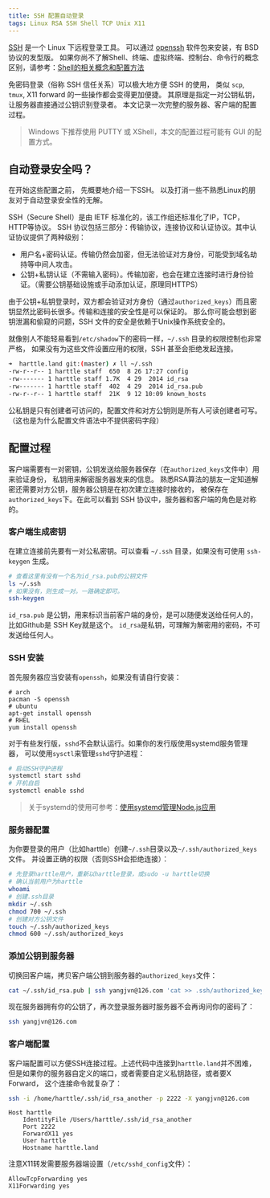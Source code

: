 ```yaml
---
title: SSH 配置自动登录
tags: Linux RSA SSH Shell TCP Unix X11
---
```


[SSH](https://zh.wikipedia.org/wiki/Secure_Shell) 是一个 Linux 下远程登录工具。
可以通过 [openssh](https://www.openssh.com/) 软件包来安装，有 BSD 协议的发型版。
如果你尚不了解Shell、终端、虚拟终端、控制台、命令行的概念区别，请参考：[Shell的相关概念和配置方法][shell]

免密码登录（俗称 SSH 信任关系）可以极大地方便 SSH 的使用，
类似 `scp`, `tmux`, X11 forward 的一些操作都会变得更加便捷。
其原理是指定一对公钥私钥，让服务器直接通过公钥识别登录者。
本文记录一次完整的服务器、客户端的配置过程。

> Windows 下推荐使用 PUTTY 或 XShell，本文的配置过程可能有 GUI 的配置方式。

<!--more-->

## 自动登录安全吗？

在开始这些配置之前， 先概要地介绍一下SSH。
以及打消一些不熟悉Linux的朋友对于自动登录安全性的无解。

SSH（Secure Shell）是由 IETF 标准化的，该工作组还标准化了IP，TCP，HTTP等协议。
SSH 协议包括三部分：传输协议，连接协议和认证协议。其中认证协议提供了两种级别：

* 用户名+密码认证。传输仍然会加密，但无法验证对方身份，可能受到域名劫持等中间人攻击。
* 公钥+私钥认证（不需输入密码）。传输加密，也会在建立连接时进行身份验证。（需要公钥基础设施或手动添加认证，原理同HTTPS）

由于公钥+私钥登录时，双方都会验证对方身份（通过`authorized_keys`）而且密钥显然比密码长很多。传输和连接的安全性是可以保证的。
那么你可能会想到密钥泄漏和偷窥的问题，SSH 文件的安全是依赖于Unix操作系统安全的。

就像别人不能轻易看到`/etc/shadow`下的密码一样，`~/.ssh` 目录的权限控制也非常严格，
如果没有为这些文件设置应用的权限，SSH 甚至会拒绝发起连接。

```bash
➜  harttle.land git:(master) ✗ ll ~/.ssh
-rw-r--r-- 1 harttle staff  650  8 26 17:27 config
-rw------- 1 harttle staff 1.7K  4 29  2014 id_rsa
-rw------- 1 harttle staff  402  4 29  2014 id_rsa.pub
-rw-r--r-- 1 harttle staff  21K  9 12 10:09 known_hosts
```

公私钥是只有创建者可访问的，配置文件和对方公钥则是所有人可读创建者可写。
（这也是为什么配置文件语法中不提供密码字段）

## 配置过程

客户端需要有一对密钥，公钥发送给服务器保存（在`authorized_keys`文件中）用来验证身份，
私钥用来解密服务器发来的信息。
熟悉RSA算法的朋友一定知道解密还需要对方公钥，服务器公钥是在初次建立连接时接收的，
被保存在`authorized_keys`下。在此可以看到 SSH 协议中，服务器和客户端的角色是对称的。

### 客户端生成密钥

在建立连接前先要有一对公私密钥。可以查看 `~/.ssh` 目录，如果没有可使用 `ssh-keygen` 生成。

```bash
# 查看这里有没有一个名为id_rsa.pub的公钥文件
ls ~/.ssh
# 如果没有，则生成一对。一路确定即可。
ssh-keygen
```

`id_rsa.pub` 是公钥，用来标识当前客户端的身份，是可以随便发送给任何人的，
比如Github是 SSH Key就是这个。
`id_rsa`是私钥，可理解为解密用的密码，不可发送给任何人。

### SSH 安装

首先服务器应当安装有`openssh`，如果没有请自行安装：

```
# arch
pacman -S openssh
# ubuntu
apt-get install openssh
# RHEL
yum install openssh
```

对于有些发行版，`sshd`不会默认运行。如果你的发行版使用systemd服务管理器，
可以使用`sysctl`来管理`sshd`守护进程：

```bash
# 启动SSH守护进程
systemctl start sshd
# 开机自启
systemctl enable sshd
```

> 关于systemd的使用可参考：[使用systemd管理Node.js应用][systemd-node]

### 服务器配置

为你要登录的用户（比如harttle）创建`~/.ssh`目录以及`~/.ssh/authorized_keys`文件。
并设置正确的权限（否则SSH会拒绝连接）：

```bash
# 先登录harttle用户，重新以harttle登录，或sudo -u harttle切换
# 确认当前用户为harttle
whoami
# 创建.ssh目录
mkdir ~/.ssh
chmod 700 ~/.ssh
# 创建对方公钥文件
touch ~/.ssh/authorized_keys
chmod 600 ~/.ssh/authorized_keys
```

### 添加公钥到服务器

切换回客户端，拷贝客户端公钥到服务器的`authorized_keys`文件：

```bash
cat ~/.ssh/id_rsa.pub | ssh yangjvn@126.com 'cat >> .ssh/authorized_keys'
```

现在服务器拥有你的公钥了，再次登录服务器时服务器不会再询问你的密码了：

```bash
ssh yangjvn@126.com
```

### 客户端配置

客户端配置可以方便SSH连接过程。上述代码中连接到`harttle.land`并不困难，
但是如果你的服务器自定义的端口，或者需要自定义私钥路径，或者要X Forward，
这个连接命令就复杂了：

```bash
ssh -i /home/harttle/.ssh/id_rsa_another -p 2222 -X yangjvn@126.com
```

```
Host harttle
    IdentityFile /Users/harttle/.ssh/id_rsa_another
    Port 2222
    ForwardX11 yes
    User harttle
    Hostname harttle.land
```

注意X11转发需要服务器端设置（`/etc/sshd_config`文件）：

```
AllowTcpForwarding yes
X11Forwarding yes
```

[systemd-node]: /2016/08/04/systemd-nodejs-app.html
[shell]: /2016/06/08/shell-config-files.html
